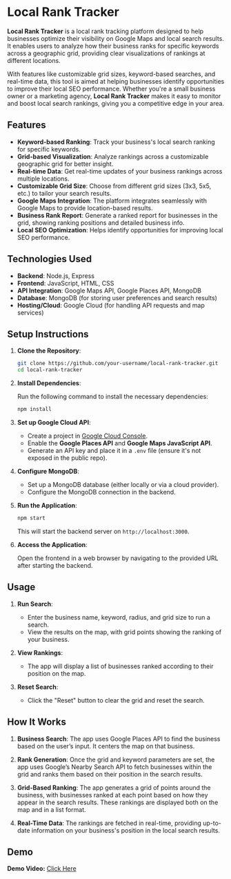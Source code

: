# Local Rank Tracker

**Local Rank Tracker** is a local rank tracking platform designed to help businesses optimize their visibility on Google Maps and local search results. It enables users to analyze how their business ranks for specific keywords across a geographic grid, providing clear visualizations of rankings at different locations. 

With features like customizable grid sizes, keyword-based searches, and real-time data, this tool is aimed at helping businesses identify opportunities to improve their local SEO performance. Whether you're a small business owner or a marketing agency, **Local Rank Tracker** makes it easy to monitor and boost local search rankings, giving you a competitive edge in your area.

## Features

- **Keyword-based Ranking**: Track your business's local search ranking for specific keywords.
- **Grid-based Visualization**: Analyze rankings across a customizable geographic grid for better insight.
- **Real-time Data**: Get real-time updates of your business rankings across multiple locations.
- **Customizable Grid Size**: Choose from different grid sizes (3x3, 5x5, etc.) to tailor your search results.
- **Google Maps Integration**: The platform integrates seamlessly with Google Maps to provide location-based results.
- **Business Rank Report**: Generate a ranked report for businesses in the grid, showing ranking positions and detailed business info.
- **Local SEO Optimization**: Helps identify opportunities for improving local SEO performance.

## Technologies Used

- **Backend**: Node.js, Express
- **Frontend**: JavaScript, HTML, CSS
- **API Integration**: Google Maps API, Google Places API, MongoDB
- **Database**: MongoDB (for storing user preferences and search results)
- **Hosting/Cloud**: Google Cloud (for handling API requests and map services)

## Setup Instructions

1. **Clone the Repository**:

   ```bash
   git clone https://github.com/your-username/local-rank-tracker.git
   cd local-rank-tracker
   ```

2. **Install Dependencies**:

   Run the following command to install the necessary dependencies:

   ```bash
   npm install
   ```

3. **Set up Google Cloud API**:

   - Create a project in [Google Cloud Console](https://console.cloud.google.com/).
   - Enable the **Google Places API** and **Google Maps JavaScript API**.
   - Generate an API key and place it in a `.env` file (ensure it's not exposed in the public repo).

4. **Configure MongoDB**:

   - Set up a MongoDB database (either locally or via a cloud provider).
   - Configure the MongoDB connection in the backend.

5. **Run the Application**:

   ```bash
   npm start
   ```

   This will start the backend server on `http://localhost:3000`.

6. **Access the Application**:

   Open the frontend in a web browser by navigating to the provided URL after starting the backend.


## Usage

1. **Run Search**: 
   - Enter the business name, keyword, radius, and grid size to run a search.
   - View the results on the map, with grid points showing the ranking of your business.
   
2. **View Rankings**: 
   - The app will display a list of businesses ranked according to their position on the map.

3. **Reset Search**: 
   - Click the "Reset" button to clear the grid and reset the search.

## How It Works

1. **Business Search**:
   The app uses Google Places API to find the business based on the user’s input. It centers the map on that business.

2. **Rank Generation**:
   Once the grid and keyword parameters are set, the app uses Google’s Nearby Search API to fetch businesses within the grid and ranks them based on their position in the search results.

3. **Grid-Based Ranking**:
   The app generates a grid of points around the business, with businesses ranked at each point based on how they appear in the search results. These rankings are displayed both on the map and in a list format.

4. **Real-Time Data**:
   The rankings are fetched in real-time, providing up-to-date information on your business's position in the local search results.

## Demo
**Demo Video:** [Click Here](https://1drv.ms/v/c/b29dbbf12dfc7458/EdFkClfDWJtAsgw26DBuXuUBi2Pz6_RPD_QBD7ASlLzXjw?e=n57qSN)
